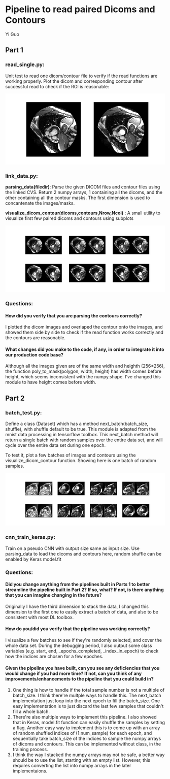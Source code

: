 Pipeline to read paired Dicoms and Contours
============================================================
Yi Guo


Part 1
--------------
### read_single.py: 
Unit test to read one dicom/contour file to verify if the read functions are working properly.
Plot the dicom and corresponding contour after successful read to check if the ROI is reasonable:

![alt text](https://github.com/eagle13gy/dicom_contour/blob/master/single_res.png)

### link_data.py:
**parsing_data(filedir)**:
Parse the given DICOM files and contour files using the linked CVS.
Return 2 numpy arrays, 1 containing all the dicoms, and the other containing all the contour masks. 
The first dimension is used to concantenate the images/masks.


**visualize_dicom_contour(dicoms,contours,Nrow,Ncol)** : 
A small utility to visualize first few paired dicoms and contours using subplots

![alt text](https://github.com/eagle13gy/dicom_contour/blob/master/multi_res.png)

### Questions:
#### How did you verify that you are parsing the contours correctly?
I plotted the dicom images and overlaped the contour onto the images, and showed them side by side to check if the read function works correctly and the contours are reasonable.

#### What changes did you make to the code, if any, in order to integrate it into our production code base? 
Although all the images given are of the same width and heighth (256*256), 
the function poly_to_mask(polygon, width, height) has width comes before height, which seems inconsistent with the numpy.shape. 
I've changed this module to have height comes before width. 

Part 2
--------------
### batch_test.py: 
Define a class (Dataset) which has a method next_batch(batch_size, shuffle), with shuffle default to be true. 
This module is adapted from the mnist data processing in tensorflow toolbox. 
This next_batch method will return a single batch with random samples over the entire data set, and will cycle over the entire data set during one epoch.

To test it, plot a few batches of images and contours using the visualize_dicom_contour function. 
Showing here is one batch of random samples. 

![alt text](https://github.com/eagle13gy/dicom_contour/blob/master/batch_res.png)

### cnn_train_keras.py:
Train on a pseudo CNN with output size same as input size. 
Use parsing_data to load the dicoms and contours here, random shuffle can be enabled by Keras model.fit


### Questions:
#### Did you change anything from the pipelines built in Parts 1 to better streamline the pipeline built in Part 2? If so, what? If not, is there anything that you can imagine changing in the future?

Originally I have the third dimension to stack the data, I changed this dimension to the first one to easily extract a batch of data, and also to be consistent with most DL toolbox.

#### How do you/did you verify that the pipeline was working correctly?

I visualize a few batches to see if they're randomly selected, and cover the whole data set. 
During the debugging period, I also output some class variables (e.g. start, end, _epochs_completed, _index_in_epoch) to check how the indices are chosen for a few epoches. 

#### Given the pipeline you have built, can you see any deficiencies that you would change if you had more time? If not, can you think of any improvements/enhancements to the pipeline that you could build in?

1. One thing is how to handle if the total sample number is not a multiple of batch_size. I think there're multple ways to handle this. 
The next_batch implementation just loop into the next epoch to fill the batch_size. One easy implementation is to just discard the last few samples that couldn't fill a whole batch.
2. There're also multiple ways to implement this pipeline. I also showed that in Keras, model.fit function can easily shuffle the samples by setting a flag. 
Another easy way to implement this is to come up with an array of random shuffled indices of (1:num_sample) for each epoch, 
and sequentially take batch_size of the indices to sample the numpy arrays of dicoms and contours. This can be implemented without class, in the training process.
3. I think the way I stacked the numpy arrays may not be safe, a better way should be to use the list, starting with an empty list. 
However, this requires converting the list into numpy arrays in the later implementaions.


